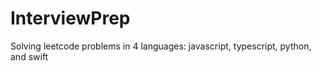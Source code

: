 # InterviewPrep

Solving leetcode problems in 4 languages: javascript, typescript, python, and swift